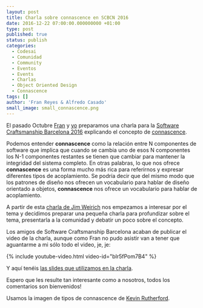 ```yaml
---
layout: post
title: Charla sobre connascence en SCBCN 2016
date: 2016-12-22 07:00:00.000000000 +01:00
type: post
published: true
status: publish
categories:
  - Codesai
  - Comunidad
  - Community
  - Eventos
  - Events
  - Charlas
  - Object Oriented Design
  - Connascence
tags: []
author: 'Fran Reyes & Alfredo Casado'
small_image: small_connascence.png
---
```


El pasado Octubre [Fran](https://twitter.com/fran_reyes) y [yo](https://twitter.com/AlfredoCasado) preparamos una charla para la [Software Craftsmanship Barcelona 2016](/2016/11/estuvimos-en-la-software-craftsmanship-bcn-2016) explicando el concepto de [connascence](https://en.wikipedia.org/wiki/Connascence_(computer_programming)).

Podemos entender **connascence** como la relación entre N componentes de software que implica que cuando se cambia uno de esos N componentes los N-1 componentes restantes se tienen que cambiar para mantener la integridad del sistema completo. En otras palabras, lo que nos ofrece **connascence** es una forma mucho más rica para referirnos y expresar diferentes tipos de acoplamiento. Se podría decir que del mismo modo que los patrones de diseño nos ofrecen un vocabulario para hablar de diseño orientado a objetos, **connascence** nos ofrece un vocabulario para hablar de acoplamiento.

A partir de esta [charla de Jim Weirich](https://vimeo.com/10837903) nos empezamos a interesar por el tema y decidimos preparar una pequeña charla para profundizar sobre el tema, presentarla a la comunidad y debatir un poco sobre el concepto.

Los amigos de Software Craftsmanship Barcelona acaban de publicar el video de la charla, aunque como Fran no pudo asistir van a tener que aguantarme a mi sólo todo el video, je, je:

{% include youtube-video.html video-id="bIr5fPom7B4" %}

Y aquí tenéis [las slides que utilizamos en la charla](http://slides.com/alfredocasado-1/deck#/).

Espero que les resulte tan interesante como a nosotros, todos los comentarios son bienvenidos!

<div class="foot-note">
  Usamos la imagen de tipos de connascence de <a href="https://silkandspinach.net/">Kevin Rutherford</a>.
</div>
